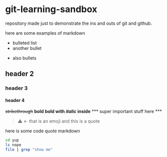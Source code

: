 # git-learning-sandbox
repository made just to demonstrate the ins and outs of git and github.

here are some examples of markdown

- bulleted list
- another bullet

* also bullets

## header 2
### header 3
#### header 4

~~strikethrough~~
**bold**
**bold with _italic_ inside**
*** super important stuff here ***


> :warning: <- that is an emoji and this is a quote

here is some code quote markdown

```sh
cd yup
ls nope
file | grep "show me"
```

